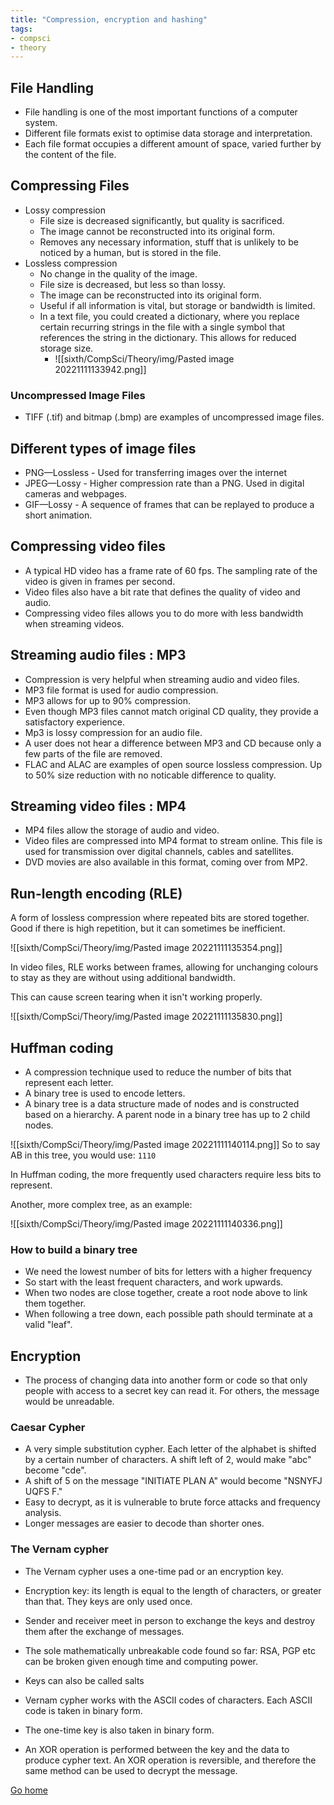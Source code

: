 ```yaml
---
title: "Compression, encryption and hashing"
tags:
- compsci
- theory
---
```


## File Handling
- File handling is one of the most important functions of a computer system.
- Different file formats exist to optimise data storage and interpretation.
- Each file format occupies a different amount of space, varied further by the content of the file.

## Compressing Files
- Lossy compression
	- File size is decreased significantly, but quality is sacrificed.
	- The image cannot be reconstructed into its original form.
	- Removes any necessary information, stuff that is unlikely to be noticed by a human, but is stored in the file.
- Lossless compression
	- No change in the quality of the image.
	- File size is decreased, but less so than lossy.
	- The image can be reconstructed into its original form.
	- Useful if all information is vital, but storage or bandwidth is limited.
	- In a text file, you could created a dictionary, where you replace certain recurring strings in the file with a single symbol that references the string in the dictionary. This allows for reduced storage size.
		- ![[sixth/CompSci/Theory/img/Pasted image 20221111133942.png]]

### Uncompressed Image Files
- TIFF (.tif) and bitmap (.bmp) are examples of uncompressed image files.

## Different types of image files
- PNG—Lossless - Used for transferring images over the internet
- JPEG—Lossy - Higher compression rate than a PNG. Used in digital cameras and webpages.
- GIF—Lossy - A sequence of frames that can be replayed to produce a short animation.

## Compressing video files
- A typical HD video has a frame rate of 60 fps. The sampling rate of the video is given in frames per second.
- Video files also have a bit rate that defines the quality of video and audio.
- Compressing video files allows you to do more with less bandwidth when streaming videos.

## Streaming audio files : MP3
- Compression is very helpful when streaming audio and video files.
- MP3 file format is used for audio compression.
- MP3 allows for up to 90% compression.
- Even though MP3 files cannot match original CD quality, they provide a satisfactory experience.
- Mp3 is lossy compression for an audio file.
- A user does not hear a difference between MP3 and CD because only a few parts of the file are removed.
- FLAC and ALAC are examples of open source lossless compression. Up to 50% size reduction with no noticable difference to quality.

## Streaming video files : MP4
- MP4 files allow the storage of audio and video.
- Video files are compressed into MP4 format to stream online. This file is used for transmission over digital channels, cables and satellites. 
- DVD movies are also available in this format, coming over from MP2.

## Run-length encoding (RLE)

A form of lossless compression where repeated bits are stored together. Good if there is high repetition, but it can sometimes be inefficient.

![[sixth/CompSci/Theory/img/Pasted image 20221111135354.png]]

In video files, RLE works between frames, allowing for unchanging colours to stay as they are without using additional bandwidth.

This can cause screen tearing when it isn't working properly.

![[sixth/CompSci/Theory/img/Pasted image 20221111135830.png]]

## Huffman coding
- A compression technique used to reduce the number of bits that represent each letter.
- A binary tree is used to encode letters.
- A binary tree is a data structure made of nodes and is constructed based on a hierarchy. A parent node in a binary tree has up to 2 child nodes.

![[sixth/CompSci/Theory/img/Pasted image 20221111140114.png]]
So to say AB in this tree, you would use:
`1110`

In Huffman coding, the more frequently used characters require less bits to represent.

Another, more complex tree, as an example:

![[sixth/CompSci/Theory/img/Pasted image 20221111140336.png]]

### How to build a binary tree
- We need the lowest number of bits for letters with a higher frequency
- So start with the least frequent characters, and work upwards.
- When two nodes are close together, create a root node above to link them together.
- When following a tree down, each possible path should terminate at a valid "leaf".

## Encryption

- The process of changing data into another form or code so that only people with access to a secret key can read it. For others, the message would be unreadable.

### Caesar Cypher
- A very simple substitution cypher. Each letter of the alphabet is shifted by a certain number of characters. A shift left of 2, would make "abc" become "cde".
- A shift of 5 on the message "INITIATE PLAN A" would become "NSNYFJ UQFS F."
- Easy to decrypt, as it is vulnerable to brute force attacks and frequency analysis.
- Longer messages are easier to decode than shorter ones.

### The Vernam cypher
- The Vernam cypher uses a one-time pad or an encryption key.
- Encryption key: its length is equal to the length of characters, or greater than that. They keys are only used once.
- Sender and receiver meet in person to exchange the keys and destroy them after the exchange of messages.
- The sole mathematically unbreakable code found so far: RSA, PGP etc can be broken given enough time and computing power.

- Keys can also be called salts
- Vernam cypher works with the ASCII codes of characters. Each ASCII code is taken in binary form.
- The one-time key is also taken in binary form.
- An XOR operation is performed between the key and the data to produce cypher text. An XOR operation is reversible, and therefore the same method can be used to decrypt the message.




[Go home](/)